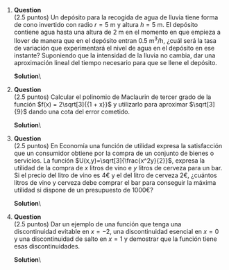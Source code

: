 1.  **Question**\
    (2.5 puntos) Un depósito para la recogida de agua de lluvia tiene
    forma de cono invertido con radio $r=5$ m y altura $h=5$ m. El
    depósito contiene agua hasta una altura de $2$ m en el momento en
    que empieza a llover de manera que en el depósito entran $0.5$
    m$^3$/h, ¿cuál será la tasa de variación que experimentará el nivel
    de agua en el depósito en ese instante? Suponiendo que la intensidad
    de la lluvia no cambia, dar una aproximación lineal del tiempo
    necesario para que se llene el depósito.

    **Solution**\

2.  **Question**\
    (2.5 puntos) Calcular el polinomio de Maclaurin de tercer grado de
    la función $f(x) = 2\sqrt[3]{{1 + x}}$ y utilizarlo para aproximar
    $\sqrt[3]{9}$ dando una cota del error cometido.

    **Solution**\

3.  **Question**\
    (2.5 puntos) En Economía una función de utilidad expresa la
    satisfacción que un consumidor obtiene por la compra de un conjunto
    de bienes o servicios. La función $U(x,y)=\sqrt[3]{\frac{x^2y}{2}}$,
    expresa la utilidad de la compra de $x$ litros de vino e $y$ litros
    de cerveza para un bar. Si el precio del litro de vino es 4€ y el
    del litro de cerveza 2€, ¿cuántos litros de vino y cerveza debe
    comprar el bar para conseguir la máxima utilidad si dispone de un
    presupuesto de 1000€?

    **Solution**\

4.  **Question**\
    (2.5 puntos) Dar un ejemplo de una función que tenga una
    discontinuidad evitable en $x=-2$, una discontinuidad esencial en
    $x=0$ y una discontinuidad de salto en $x=1$ y demostrar que la
    función tiene esas discontinuidades.

    **Solution**\
